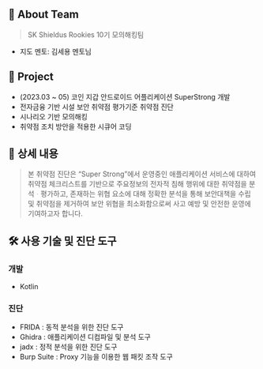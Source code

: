 ## 🙌 About Team
> SK Shieldus Rookies 10기 모의해킹팀
- 지도 멘토: 김세용 멘토님

## 🚀 Project
- (2023.03 ~ 05) 코인 지갑 안드로이드 어플리케이션 SuperStrong 개발
- 전자금융 기반 시설 보안 취약점 평가기준 취약점 진단
- 시나리오 기반 모의해킹
- 취약점 조치 방안을 적용한 시큐어 코딩

## 👀 상세 내용

> 본 취약점 진단은 “Super Strong”에서 운영중인 애플리케이션 서비스에 대하여 취약점 체크리스트를 기반으로 주요정보의 전자적 침해 행위에 대한 취약점을 분석ᆞ평가하고, 존재하는 위협 요소에 대해 정확한 분석을 통해 보안대책을 수립 및 취약점을 제거하여 보안 위협을 최소화함으로써 사고 예방 및 안전한 운영에 기여하고자 합니다.


## 🛠️ 사용 기술 및 진단 도구

### 개발
- Kotlin

### 진단
- FRIDA : 동적 분석을 위한 진단 도구
- Ghidra : 애플리케이션 디컴파일 및 분석 도구
- jadx : 정적 분석을 위한 진단 도구
- Burp Suite : Proxy 기능을 이용한 웹 패킷 조작 도구

